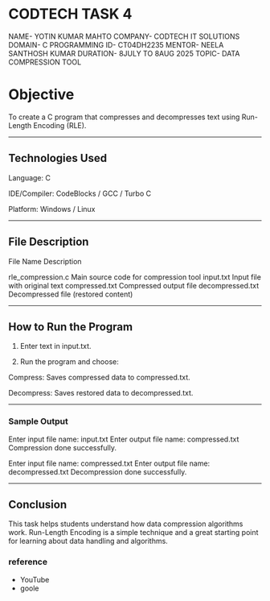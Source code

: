 
# CODTECH TASK 4

NAME- YOTIN KUMAR MAHTO
COMPANY- CODTECH IT SOLUTIONS 
DOMAIN- C PROGRAMMING 
ID- CT04DH2235
MENTOR- NEELA SANTHOSH KUMAR
DURATION- 8JULY TO 8AUG 2025
TOPIC- DATA COMPRESSION TOOL

# Objective

To create a C program that compresses and decompresses text using Run-Length Encoding (RLE).


---

## Technologies Used

Language: C

IDE/Compiler: CodeBlocks / GCC / Turbo C

Platform: Windows / Linux



---

## File Description

File Name	Description

rle_compression.c	Main source code for compression tool
input.txt	Input file with original text
compressed.txt	Compressed output file
decompressed.txt	Decompressed file (restored content)



---

## How to Run the Program

1. Enter text in input.txt.


2. Run the program and choose:

Compress: Saves compressed data to compressed.txt.

Decompress: Saves restored data to decompressed.txt.





---

### Sample Output

Enter input file name: input.txt
Enter output file name: compressed.txt
Compression done successfully.

Enter input file name: compressed.txt
Enter output file name: decompressed.txt
Decompression done successfully.


---

## Conclusion

This task helps students understand how data compression algorithms work. Run-Length Encoding is a simple technique and a great starting point for learning about data handling and algorithms.


### reference 
- YouTube
- goole
